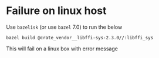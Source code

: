 # Failure on linux host

Use `bazelisk` (or use `bazel` 7.0) to run the below

```
bazel build @crate_vendor__libffi-sys-2.3.0//:libffi_sys
```

This will fail on a linux box with error message
